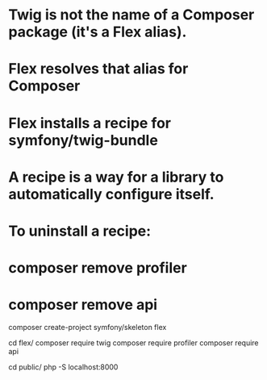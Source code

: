# Twig is not the name of a Composer package (it's a Flex alias).
# Flex resolves that alias for Composer

# Flex installs a recipe for symfony/twig-bundle
# A recipe is a way for a library to automatically configure itself.
 
# To uninstall a recipe:
#   composer remove profiler
#   composer remove api

composer create-project symfony/skeleton flex

cd flex/
composer require twig
composer require profiler
composer require api

cd public/
php -S localhost:8000